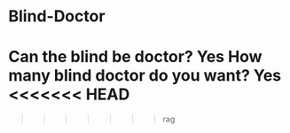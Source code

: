 # Blind-Doctor
Can the blind be doctor? Yes
How many blind doctor do you want? Yes
<<<<<<< HEAD
=======

>>>>>>> rag
